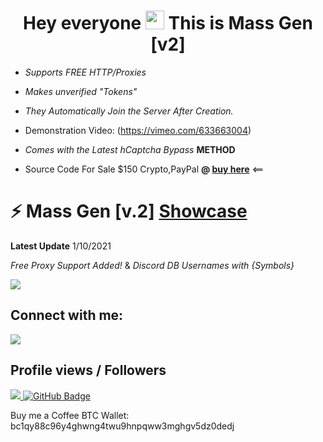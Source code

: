 


<h1 align="center">Hey everyone <img src="https://raw.githubusercontent.com/MartinHeinz/MartinHeinz/master/wave.gif" width="30px"> This is Mass Gen [v2] </h1>






- *Supports FREE HTTP/Proxies*
- *Makes unverified "Tokens"*
- *They Automatically Join the Server After Creation.*

-  Demonstration Video: (https://vimeo.com/633663004)
-  *Comes with the Latest hCaptcha Bypass* **METHOD**
- Source Code For Sale $150 Crypto,PayPal **@ [buy here](https://discord.gg/QXsDrTgf9U)** <==






 #  ⚡ Mass Gen [v.2] **[Showcase](https://vimeo.com/633663004)**
 **Latest Update** 1/10/2021
 
 *Free Proxy Support Added!*
 & *Discord DB Usernames with {Symbols}*
<p align="left"> 
    <a href="https://vimeo.com/633663004" target="_blank"> <img src="https://i.imgur.com/s3XSFoc.png"/> </a> 

<p align="left">




## **Connect with me:**
<a href = "https://www.instagram.com/destruction.jpg/"><img src="https://img.icons8.com/fluent/48/000000/instagram-new.png"/></a>


</p>

##  **Profile views / Followers**
<a href="https://github.com/Meghna-DAS/github-profile-views-counter">
    <img src="https://komarev.com/ghpvc/?username=24host">
</a>
<a href="https://github.com/24host?tab=followers"><img src="https://img.shields.io/github/followers/24host?label=Followers&style=social" alt="GitHub Badge"></a>


Buy me a Coffee BTC Wallet: bc1qy88c96y4ghwng4twu9hnpqww3mghgv5dz0dedj

